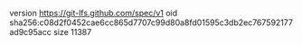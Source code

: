 version https://git-lfs.github.com/spec/v1
oid sha256:c08d2f0452cae6cc865d7707c99d80a8fd01595c3db2ec767592177ad9c95acc
size 11387
